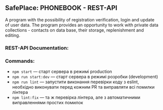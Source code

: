## SafePlace: PHONEBOOK - REST-API

A program with the possibility of registration verification, login and update of
user data. The program provides an opportunity to work with private data
collections - contacts on data base, their storage, replenishment and editing.

### REST-API Documentation:

<!-- https://documenter -->

### Commands:

- `npm start` &mdash; старт сервера в режимі production
- `npm run start:dev` &mdash; старт сервера в режимі розробки (development)
- `npm run lint` &mdash; запустити виконання перевірки коду з eslint, необхідно
  виконувати перед кожним PR та виправляти всі помилки лінтера
- `npm lint:fix` &mdash; та ж перевірка лінтера, але з автоматичними
  виправленнями простих помилок
